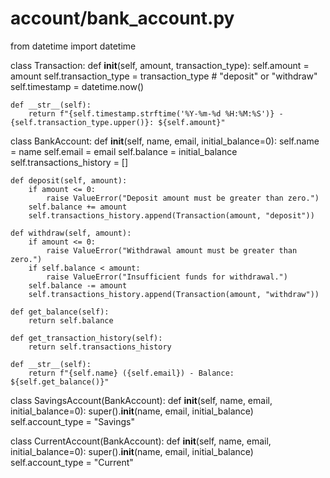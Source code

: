 # account/bank_account.py
from datetime import datetime

class Transaction:
    def __init__(self, amount, transaction_type):
        self.amount = amount
        self.transaction_type = transaction_type  # "deposit" or "withdraw"
        self.timestamp = datetime.now()

    def __str__(self):
        return f"{self.timestamp.strftime('%Y-%m-%d %H:%M:%S')} - {self.transaction_type.upper()}: ${self.amount}"

class BankAccount:
    def __init__(self, name, email, initial_balance=0):
        self.name = name
        self.email = email
        self.balance = initial_balance
        self.transactions_history = []

    def deposit(self, amount):
        if amount <= 0:
            raise ValueError("Deposit amount must be greater than zero.")
        self.balance += amount
        self.transactions_history.append(Transaction(amount, "deposit"))

    def withdraw(self, amount):
        if amount <= 0:
            raise ValueError("Withdrawal amount must be greater than zero.")
        if self.balance < amount:
            raise ValueError("Insufficient funds for withdrawal.")
        self.balance -= amount
        self.transactions_history.append(Transaction(amount, "withdraw"))

    def get_balance(self):
        return self.balance

    def get_transaction_history(self):
        return self.transactions_history

    def __str__(self):
        return f"{self.name} ({self.email}) - Balance: ${self.get_balance()}"

class SavingsAccount(BankAccount):
    def __init__(self, name, email, initial_balance=0):
        super().__init__(name, email, initial_balance)
        self.account_type = "Savings"

class CurrentAccount(BankAccount):
    def __init__(self, name, email, initial_balance=0):
        super().__init__(name, email, initial_balance)
        self.account_type = "Current"